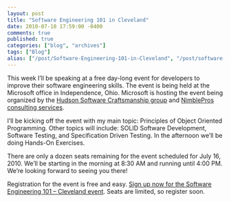 ```yaml
---
layout: post
title: "Software Engineering 101 in Cleveland"
date: 2010-07-10 17:59:00 -0400
comments: true
published: true
categories: ["blog", "archives"]
tags: ["Blog"]
alias: ["/post/Software-Engineering-101-in-Cleveland", "/post/software-engineering-101-in-cleveland"]
---
```

<!-- more -->

<p>This week I&rsquo;ll be speaking at a free day-long event for developers to improve their software engineering skills. The event is being held at the Microsoft office in Independence, Ohio. Microsoft is hosting the event being organized by the <a href="http://hudsonsc.com/" target="_blank">Hudson Software Craftsmanship group</a> and <a href="http://nimblepros.com/" target="_blank">NimblePros consulting services</a>.</p>
<p>I&rsquo;ll be kicking off the event with my main topic: Principles of Object Oriented Programming. Other topics will include: SOLID Software Development, Software Testing, and Specification Driven Testing. In the afternoon we&rsquo;ll be doing Hands-On Exercises.</p>
<p>There are only a dozen seats remaining for the event scheduled for July 16, 2010. We&rsquo;ll be starting in the morning at 8:30 AM and running until 4:00 PM. We&rsquo;re looking forward to seeing you there!</p>
<p>Registration for the event is free and easy. <a href="http://nimblepros.com/news-and-events/software-engineering-101---cleveland.aspx" target="_blank">Sign up now for the Software Engineering 101 &ndash; Cleveland event</a>. Seats are limited, so register soon.</p>
